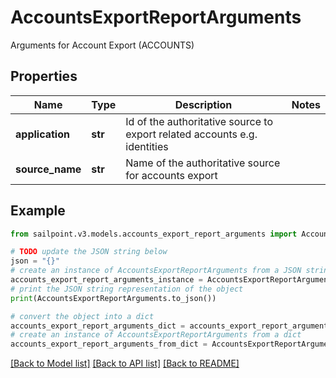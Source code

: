 # AccountsExportReportArguments

Arguments for Account Export (ACCOUNTS)

## Properties

Name | Type | Description | Notes
------------ | ------------- | ------------- | -------------
**application** | **str** | Id of the authoritative source to export related accounts e.g. identities | 
**source_name** | **str** | Name of the authoritative source for accounts export | 

## Example

```python
from sailpoint.v3.models.accounts_export_report_arguments import AccountsExportReportArguments

# TODO update the JSON string below
json = "{}"
# create an instance of AccountsExportReportArguments from a JSON string
accounts_export_report_arguments_instance = AccountsExportReportArguments.from_json(json)
# print the JSON string representation of the object
print(AccountsExportReportArguments.to_json())

# convert the object into a dict
accounts_export_report_arguments_dict = accounts_export_report_arguments_instance.to_dict()
# create an instance of AccountsExportReportArguments from a dict
accounts_export_report_arguments_from_dict = AccountsExportReportArguments.from_dict(accounts_export_report_arguments_dict)
```
[[Back to Model list]](../README.md#documentation-for-models) [[Back to API list]](../README.md#documentation-for-api-endpoints) [[Back to README]](../README.md)


